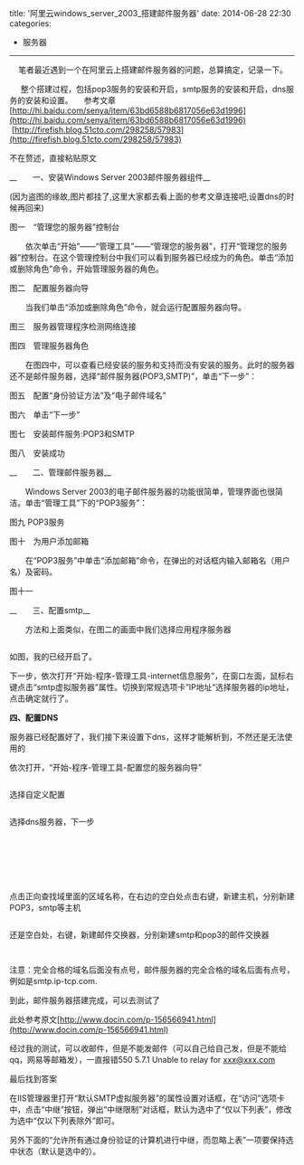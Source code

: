 title: '阿里云windows_server_2003_搭建邮件服务器'
date: 2014-06-28 22:30
categories:
- 服务器
---


    笔者最近遇到一个在阿里云上搭建邮件服务器的问题，总算搞定，记录一下。

     整个搭建过程，包括pop3服务的安装和开启，smtp服务的安装和开启，dns服务的安装和设置。
    参考文章[http://hi.baidu.com/senya/item/63bd6588b6817056e63d1996](http://hi.baidu.com/senya/item/63bd6588b6817056e63d1996)
   [http://firefish.blog.51cto.com/298258/57983](http://firefish.blog.51cto.com/298258/57983)

不在赘述，直接粘贴原文


__　　一、安装Windows Server 2003邮件服务器组件__



(因为盗图的缘故,图片都挂了,这里大家都去看上面的参考文章连接吧,设置dns的时候再回来)

图一　“管理您的服务器”控制台


　　依次单击“开始”——“管理工具”——“管理您的服务器”，打开“管理您的服务器”控制台。在这个管理控制台中我们可以看到服务器已经成为的角色。单击“添加或删除角色”命令，开始管理服务器的角色。





图二　配置服务器向导


　　当我们单击“添加或删除角色”命令，就会运行配置服务器向导。





图三　服务器管理程序检测网络连接





图四　管理服务器角色


　　在图四中，可以查看已经安装的服务和支持而没有安装的服务。此时的服务器还不是邮件服务器，选择“邮件服务器(POP3,SMTP)”，单击“下一步”：





图五　配置“身份验证方法”及“电子邮件域名”







图六　单击“下一步”





图七　安装邮件服务:POP3和SMTP





图八　安装成功

__　　二、管理邮件服务器__


　　Windows Server 2003的电子邮件服务器的功能很简单，管理界面也很简洁。单击“管理工具”下的“POP3服务”：





图九 POP3服务



图十　为用户添加邮箱


　　在“POP3服务”中单击“添加邮箱”命令，在弹出的对话框内输入邮箱名（用户名）及密码。





图十一

__　　三、配置smtp__


　　方法和上面类似，在图二的画面中我们选择应用程序服务器

![]()




如图，我的已经开启了。


下一步，依次打开“开始-程序-管理工具-internet信息服务”，在窗口左面，鼠标右键点击“smtp虚拟服务器”属性。切换到常规选项卡”IP地址“选择服务器的ip地址，点击确定就行了。

__四、配置DNS__



服务器已经配置好了，我们接下来设置下dns，这样才能解析到，不然还是无法使用的



依次打开，“开始-程序-管理工具-配置您的服务器向导”



![]()




选择自定义配置

![]()




选择dns服务器，下一步

![]()







![]()



![]()



![]()



![]()



![]()



![]()




点击正向查找域里面的区域名称，在右边的空白处点击右键，新建主机，分别新建POP3，smtp等主机

![]()




还是空白处，右键，新建邮件交换器，分别新建smtp和pop3的邮件交换器

![]()



![]()



注意：完全合格的域名后面没有点号，邮件服务器的完全合格的域名后面有点号，例如是smtp.ip-tcp.com.

到此，邮件服务器搭建完成，可以去测试了

此处参考原文[http://www.docin.com/p-156566941.html](http://www.docin.com/p-156566941.html)





经过我的测试，可以收邮件，但是不能发邮件（可以自己给自己发，但是不能给qq，网易等邮箱发），一直报错550 5.7.1 Unable to relay for [](mailto:xxx@xxx.com)[xxx@xxx.com](mailto:xxx@xxx.com)

最后找到答案











在IIS管理器里打开“默认SMTP虚拟服务器”的属性设置对话框，在“访问”选项卡中，点击“中继”按钮，弹出“中继限制”对话框，默认为选中了“仅以下列表”，修改为选中“仅以下列表除外”即可。

另外下面的“允许所有通过身份验证的计算机进行中继，而忽略上表”一项要保持选中状态（默认是选中的）。











